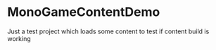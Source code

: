 # MonoGameContentDemo
Just a test project which loads some content to test if content build is working
